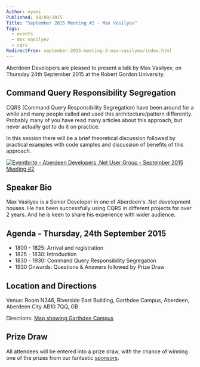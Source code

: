 ```yaml
---
Author: nyami
Published: 08/09/2015
Title: "September 2015 Meeting #2 - Max Vasilyev"
Tags:
  - events
  - max vasilyev
  - cqrs
RedirectFrom: september-2015-meeting-2-max-vasilyev/index.html
---
```


Aberdeen Developers are pleased to present a talk by Max Vasilyev, on Thursday 24th September 2015 at the Robert Gordon University.

## Command Query Responsibility Segregation

CQRS (Command Query Responsibility Segregation) have been around for a while and many people called and used this architecture/pattern differently. Probably many of you have read many articles about this approach, but never actually got to do it on practice.

In this session there will be a brief theoretical discussion followed by practical examples with code samples and discussion of benefits of this approach.

[![Eventbrite - Aberdeen Developers .Net User Group - September 2015 Meeting #2](https://www.eventbrite.com/custombutton?eid=11987778769)](https://www.eventbrite.com/e/aberdeen-developers-net-user-group-september-2015-meeting-2-tickets-18308807135?aff=blog)

## Speaker Bio

Max Vasilyev is a Senior Developer in one of Aberdeen's .Net development houses. He has been successfully using CQRS in different projects for over 2 years. And he is keen to share his experience with wider audience.

## Agenda - Thursday, 24th September 2015

* 1800 - 1825: Arrival and registration
* 1825 - 1830: Introduction
* 1830 - 1930: Command Query Responsibility Segregation
* 1930 Onwards: Questions &amp; Answers followed by Prize Draw

## Location and Directions

Venue: Room N346, Riverside East Building, Garthdee Campus, Aberdeen, Aberdeen City AB10 7QQ, GB

Directions: [Map showing Garthdee Campus](https://maps.google.co.uk/maps?q=Faculty+of+Health+%26+Social+Care,+Garthdee+Campus,+Aberdeen,+Aberdeen+City+AB10+7QG,+GB&hl=en&ll=57.119317,-2.136133&spn=0.004165,0.012413&sll=57.746995,-4.687341&sspn=8.392957,25.422363&hq=Faculty+of+Health+%26+Social+Care,+Garthdee+Campus,&hnear=AB10+7QG,+United+Kingdom&t=m&z=17&iwloc=A)

## Prize Draw

All attendees will be entered into a prize draw, with the chance of winning one of the prizes from our fantastic [sponsors](https://www.aberdeendevelopers.co.uk/sponsors/).
